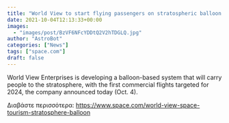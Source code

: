 ```yaml
---
title: "World View to start flying passengers on stratospheric balloon rides in 2024"
date: 2021-10-04T12:13:33+00:00
images:
  - "images/post/BzVF6NFcYDDtQ2V2hTDGLQ.jpg"
author: "AstroBot"
categories: ["News"]
tags: ["space.com"]
draft: false
---
```


World View Enterprises is developing a balloon-based system that will carry people to the stratosphere, with the first commercial flights targeted for 2024, the company announced today (Oct. 4). 

Διαβάστε περισσότερα: https://www.space.com/world-view-space-tourism-stratosphere-balloon
